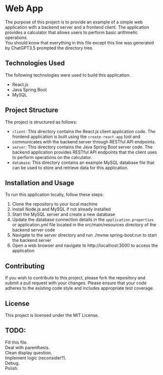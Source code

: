 # Web App

The purpose of this project is to provide an example of a simple web application with a backend server and a frontend client. The application provides a calculator that allows users to perform basic arithmetic operations.  
You should know that everything in this file except this line was generated by ChatGPT3.5 prompted the directory tree.

## Technologies Used

The following technologies were used to build this application:

- React.js
- Java Spring Boot
- MySQL

## Project Structure

The project is structured as follows:

- `client`: This directory contains the React.js client application code. The frontend application is built using the `create-react-app` tool and communicates with the backend server through RESTful API endpoints.
- `server`: This directory contains the Java Spring Boot server code. The backend application provides RESTful API endpoints that the client uses to perform operations on the calculator.
- `database`: This directory contains an example MySQL database file that can be used to store and retrieve data for this application.

## Installation and Usage

To run this application locally, follow these steps:

1. Clone the repository to your local machine
2. Install Node.js and MySQL if not already installed
3. Start the MySQL server and create a new database
4. Update the database connection details in the `application.properties` or application.yml file located in the src/main/resources directory of the backend server code
5. Navigate to the server directory and run ./mvnw spring-boot:run to start the backend server
6. Open a web browser and navigate to http://localhost:3000 to access the application

## Contributing

If you wish to contribute to this project, please fork the repository and submit a pull request with your changes. Please ensure that your code adheres to the existing code style and includes appropriate test coverage.

## License

This project is licensed under the MIT License.
## TODO:

Fill this file.  
Deal with parenthesis.  
Clean display question.  
Implement logic (reconsider?).  
Debug.  
Polish.